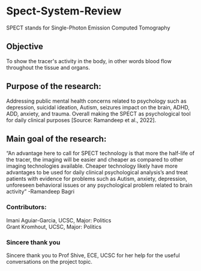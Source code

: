 # Spect-System-Review
SPECT stands for Single-Photon Emission Computed Tomography
## Objective 
To show the tracer's activity in the body, in other words blood flow throughout the tissue and organs. 
## Purpose of the research: 
Addressing public mental health concerns related to psychology 
such as depression, suicidal ideation, Autism, seizures impact on the brain, ADHD, ADD, anxiety, and trauma. 
Overall making the SPECT as psychological tool for daily clinical purposes [Source: Ramandeep et al., 2022].
## Main goal of the research: 
“An advantage here to call for SPECT technology is that more
the half-life of the tracer, the imaging will be easier and cheaper as compared to other
imaging technologies available. Cheaper technology likely have more advantages to be used
for daily clinical psychological analysis’s and treat patients with evidence for problems such
as Autism, anxiety, depression, unforeseen behavioral issues or any psychological problem
related to brain activity” -Ramandeep Bagri 

### Contributors:
Imani Aguiar-Garcia, UCSC, Major: Politics <br/>
Grant Kromhout, UCSC, Major: Politics 

### Sincere thank you 
Sincere thank you to Prof Shive, ECE, UCSC for her help for the useful conversations on the project topic.
